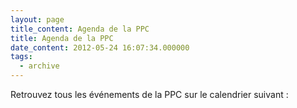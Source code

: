 ```yaml
---
layout: page
title_content: Agenda de la PPC
title: Agenda de la PPC
date_content: 2012-05-24 16:07:34.000000
tags:
  - archive
---
```

Retrouvez tous les événements de la PPC sur le calendrier suivant :

